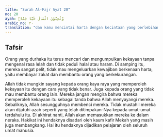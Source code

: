 ```yaml
---
title: "Surah Al-Fajr Ayat 20"
no: 20
ayah: وَّتُحِبُّوْنَ الْمَالَ حُبًّا جَمًّاۗ
arabic_no: ٢٠
translation: "dan kamu mencintai harta dengan kecintaan yang berlebihan."
---
```


## Tafsir

Orang yang durhaka itu terus mencari dan mengumpulkan kekayaan tanpa mengenal rasa lelah dan tidak peduli halal atau haram. Di samping itu, mereka sangat pelit, tidak mau mengeluarkan kewajiban berkenaan harta, yaitu membayar zakat dan membantu orang yang berkekurangan.

Allah tidak mungkin sayang kepada orang kaya raya yang memperoleh kekayaan itu dengan cara yang tidak benar. Juga kepada orang yang tidak mau membantu orang lain. Mereka jangan mengira bahwa mereka memperoleh kekayaan itu sebagai tanda bahwa Allah menyayangi mereka. Sebaliknya, Allah sesungguhnya membenci mereka. Tidak mustahil mereka akan dijatuhi azab seperti yang telah ditimpakan-Nya kepada umat-umat terdahulu itu. Di akhirat nanti, Allah akan memasukkan mereka ke dalam neraka. Hakikat ini hendaknya disadari oleh kaum kafir Mekah yang masih juga membangkang. Hal itu hendaknya dijadikan pelajaran oleh seluruh umat manusia.